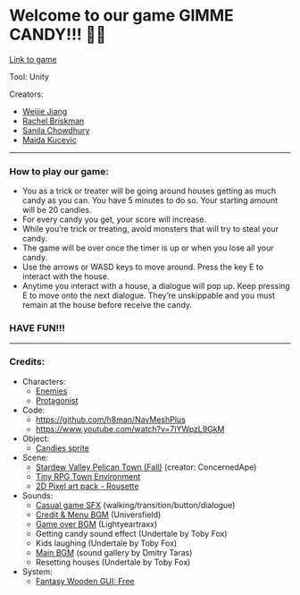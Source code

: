 # Welcome to our game GIMME CANDY!!! 🎃🍭
[Link to game](https://caipan.itch.io/gimme-candy) 

Tool: Unity


Creators:
* [Weijie Jiang](https://github.com/weijiej2964)
* [Rachel Briskman](https://github.com/TheSimmer101)
* [Sanila Chowdhury](https://github.com/sanilac6459)
* [Maida Kucevic](https://github.com/maida5)

-----

### How to play our game:
* You as a trick or treater will be going around houses getting as much candy as you can. You have 5 minutes to do so. Your starting amount will be 20 candies.
* For every candy you get, your score will increase.
* While you’re trick or treating, avoid monsters that will try to steal your candy.
* The game will be over once the timer is up or when you lose all your candy.
* Use the arrows or WASD keys to move around. Press the key E to interact with the house. 
* Anytime you interact with a house, a dialogue will pop up. Keep pressing E to move onto the next dialogue. They’re unskippable and you must remain at the house before receive the candy.

### HAVE FUN!!!

-----
### Credits:
* Characters:
  * [Enemies](https://elv-games.itch.io/free-retro-game-world-sprites)
  * [Protagonist](https://penzilla.itch.io/hooded-protagonist)
* Code:
  * https://github.com/h8man/NavMeshPlus
  * https://www.youtube.com/watch?v=7iYWpzL9GkM
* Object:
  * [Candies sprite](https://assetstore.unity.com/packages/2d/gui/icons/candies-sprite-118616)
* Scene:
  * [Stardew Valley Pelican Town (Fall)](https://www.spriters-resource.com/pc_computer/stardewvalley/sheet/88626/) (creator: ConcernedApe)
  * [Tiny RPG Town Environment](https://assetstore.unity.com/packages/2d/environments/tiny-rpg-town-environment-88293)
  * [2D Pixel art pack - Rousette](https://assetstore.unity.com/packages/2d/characters/2d-pixel-art-pack-rousette-167698)
* Sounds:
  * [Casual game SFX](https://assetstore.unity.com/packages/audio/sound-fx/free-casual-game-sfx-pack-54116) (walking/transition/button/dialogue)
  * [Credit & Menu BGM](https://pixabay.com/music/scary-childrens-tunes-this-is-halloween-172354/) (Universfield)
  * [Game over BGM](https://pixabay.com/sound-effects/kl-music-box-game-over-ii-152200/) (Lightyeartraxx)
  * Getting candy sound effect (Undertale by Toby Fox)
  * Kids laughing (Undertale by Toby Fox)
  * [Main BGM](https://pixabay.com/music/scary-childrens-tunes-happy-comedy-halloween-party-dance-for-kids-children-118581/) (sound gallery by Dmitry Taras)
  * Resetting houses (Undertale by Toby Fox)
* System:
  * [Fantasy Wooden GUI: Free](https://assetstore.unity.com/packages/2d/gui/fantasy-wooden-gui-free-103811)
